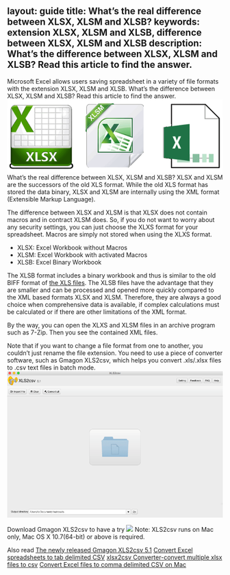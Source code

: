 layout: guide
title: What’s the real difference between XLSX, XLSM and XLSB? 
keywords: extension XLSX, XLSM and XLSB, difference between XLSX, XLSM and XLSB
description: What’s the difference between XLSX, XLSM and XLSB? Read this article to find the answer.  
---
Microsoft Excel allows users saving spreadsheet in a variety of file formats with the extension XLSX, XLSM and XLSB. What’s the difference between XLSX, XLSM and XLSB? Read this article to find the answer. 
![](../img/xlsx-xlsm-xlsb.png)
What’s the real difference between XLSX, XLSM and XLSB? 
XLSX and XLSM are the successors of the old XLS format. While the old XLS format has stored the data binary, XLSX and XLSM are internally using the XML format (Extensible Markup Language).

The difference between XLSX and XLSM is that XLSX does not contain macros and in contract XLSM does. So, if you do not want to worry about any security settings, you can just choose the XLXS format for your spreadsheet. Macros are simply not stored when using the XLXS format.
- XLSX: Excel Workbook without Macros
- XLSM: Excel Workbook with activated Macros
- XLSB: Excel Binary Workbook

The XLSB format includes a binary workbook and thus is similar to the old BIFF format of <a href="http://gmagon.com/guide/xls2csv/xls.html" target="_blank">the XLS files</a>. The XLSB files have the advantage that they are smaller and can be processed and opened more quickly compared to the XML based formats XLSX and XLSM. Therefore, they are always a good choice when comprehensive data is available, if complex calculations must be calculated or if there are other limitations of the XML format.

By the way, you can open the XLXS and XLSM files in an archive program such as 7-Zip. Then you see the contained XML files.

Note that if you want to change a file format from one to another, you couldn’t just rename the file extension. You need to use a piece of converter software, such as Gmagon XLS2csv, which helps you convert .xls/.xlsx files to .csv text files in batch mode. 
![](../../products/store/xls2csv/images/screens/xls2csv.gif)

Download Gmagon XLS2csv to have a try 
<a href="https://gmagon.com/products/store/xls2csv/" target="_blank" rel="nofollow me noopener noreferrer" ><img src="https://gmagon.com/asset/images/free-download.png" /></a>
Note: XLS2csv runs on Mac only, Mac OS X 10.7(64-bit) or above is required. 

Also read
<a href="http://gmagon.com/guide/xls2csv/newly-released-xls2csv-v5.1.html
" target="_blank" rel="nofollow me noopener noreferrer" >The newly released Gmagon XLS2csv 5.1</a>
<a href="http://gmagon.com/guide/xls2csv/convert-excel-to-tab-delimited-csv.html" target="_blank" rel="nofollow me noopener noreferrer" >Convert Excel spreadsheets to tab delimited CSV</a>
<a href="http://gmagon.com/guide/xls2csv/xlsx-2-csv-converter.html" target="_blank" rel="nofollow me noopener noreferrer" >xlsx2csv Converter-convert multiple xlsx files to csv</a>
<a href="http://gmagon.com/guide/xls2csv/convert-excel-files-to-comma-csv.html" target="_blank" rel="nofollow me noopener noreferrer" >Convert Excel files to comma delimited CSV on Mac</a> 